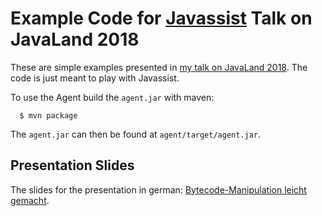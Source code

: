 
# Example Code for [Javassist](http://jboss-javassist.github.io/javassist/) Talk on JavaLand 2018

These are simple examples presented in [my talk on JavaLand 2018](https://programm.javaland.eu/2018/?redirect_fragment=%2Fschedule#/scheduledEvent/549395). The code is just meant to play with Javassist.

To use the Agent build the `agent.jar` with maven:
```
  $ mvn package
```

The `agent.jar` can then be found at `agent/target/agent.jar`.

## Presentation Slides

The slides for the presentation in german: [Bytecode-Manipulation leicht gemacht](Bytecode-Manipulation_leicht_gemacht.pdf).

